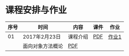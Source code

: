 课程安排与作业
=============

序号 | 时间  |  内容 | 课件  | 作业
-- | --- | ---------- | -- | ----
01 | 2017年2月23日 | 课程介绍 | [ PDF](slides/chap00.pdf) | [作业1](assign.md#assign1)
 |  | 面向对象方法概论 | [ PDF](slides/chap01.pdf) |

<!--
02 | 2017年3月2日 | 不同的分析与设计方法 |  [PDF](slides/chap02.pdf) |
03 | 2017年3月9日 | 建立需求模型 |  [PDF](slides/chap03.pdf) |
04 | 2017年3月16日 | 定义对象类 |  | 
 |  |  |  |  
05 | 2017年3月23日 | 定义对象间的关系  | [PDF](slides/chap04.pdf) |
07 | 2017年3月30日 | 对象间的关系2  | [PDF](slides/chap05.pdf) | 
06 | 2017年4月6日 | 建模实践和专题报告介绍 |[PDF](slides/mid-intro.pdf) |
 |  | 另一份建模工具介绍，最后有一个工具列表|[PDF](slides/modeltools-2015.pdf) |
08 | 2017年4月13日 | 建立辅助模型  | [PDF](slides/chap06.pdf) | 
09 | 2017年4月20日 | 面向对象的设计1  | [PDF](slides/chap07.pdf)  |
10 | 2017年4月27日 | 面向对象的设计2 | [PDF](slides/chap08.pdf)  |
11 | 2017年5月4日 | 策略模式 | [PDF](slides/dp00.pdf)  |
   |  | 观察者模式 | [PDF](slides/dp01.pdf) |
12 | 2017年5月11日 | 第一轮检查报告  |  |
13 | 2017年5月18日 | 装饰者模式 | [PDF](slides/dp02.pdf)  |
   |  | 工厂模式 | [PDF](slides/dp03.pdf)|
   |  | 单件 | [PDF](slides/dp04.pdf)|
   |  | 适配器与外观 | [PDF](slides/dp05.pdf)|
   |  | 模板 | [PDF](slides/dp06.pdf)|
   |  | 迭代器与组合 | [PDF](slides/dp07.pdf)|
14 | 2017年5月25日 |  |  |
   |  | 技术报告  | 40+10 分钟|
15 | 2017年6月1日 | 总结 |  |
16 | 2017年6月8日 | 总结  |  |
17 | 2017年6月15日 | 考试周  | [Sample](slides/sample.pdf)|
-->
